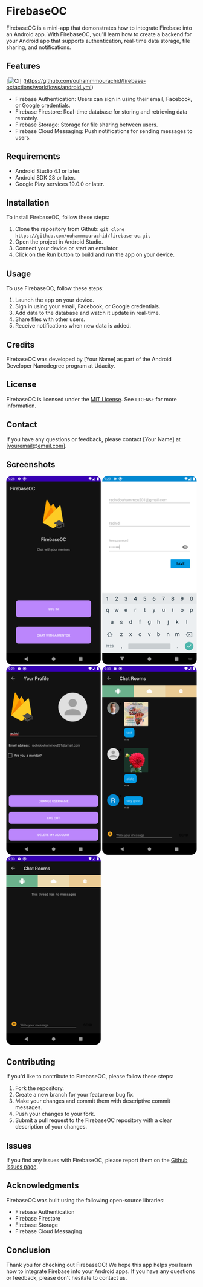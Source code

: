 # FirebaseOC

FirebaseOC is a mini-app that demonstrates how to integrate Firebase into an Android app. With FirebaseOC, you'll learn how to create a backend for your Android app that supports authentication, real-time data storage, file sharing, and notifications.

## Features
[![CI](https://github.com/ouhammmourachid/firebase-oc/actions/workflows/android.yml/badge.svg)]
(https://github.com/ouhammmourachid/firebase-oc/actions/workflows/android.yml)


- Firebase Authentication: Users can sign in using their email, Facebook, or Google credentials.
- Firebase Firestore: Real-time database for storing and retrieving data remotely.
- Firebase Storage: Storage for file sharing between users.
- Firebase Cloud Messaging: Push notifications for sending messages to users.

## Requirements

- Android Studio 4.1 or later.
- Android SDK 28 or later.
- Google Play services 19.0.0 or later.

## Installation

To install FirebaseOC, follow these steps:

1. Clone the repository from Github: `git clone https://github.com/ouhammmourachid/firebase-oc.git`
2. Open the project in Android Studio.
3. Connect your device or start an emulator.
4. Click on the Run button to build and run the app on your device.

## Usage

To use FirebaseOC, follow these steps:

1. Launch the app on your device.
2. Sign in using your email, Facebook, or Google credentials.
3. Add data to the database and watch it update in real-time.
4. Share files with other users.
5. Receive notifications when new data is added.

## Credits

FirebaseOC was developed by [Your Name] as part of the Android Developer Nanodegree program at Udacity.

## License

FirebaseOC is licensed under the [MIT License](https://opensource.org/licenses/MIT). See `LICENSE` for more information.

## Contact

If you have any questions or feedback, please contact [Your Name] at [youremail@email.com].

## Screenshots

<div>
    <img src="assets/main_page.png" width="250" height="auto">
    <img src="./assets/login_page.png" width="250" height="auto">
    <img src="assets/profile_page.png" width="250" height="auto">
    <img src="assets/chat_room_page.png" width="250" height="auto">
    <img src="assets/chat_room_page_2.png" width="250" height="auto">
</div>

## Contributing

If you'd like to contribute to FirebaseOC, please follow these steps:

1. Fork the repository.
2. Create a new branch for your feature or bug fix.
3. Make your changes and commit them with descriptive commit messages.
4. Push your changes to your fork.
5. Submit a pull request to the FirebaseOC repository with a clear description of your changes.

## Issues

If you find any issues with FirebaseOC, please report them on the [Github Issues page](https://github.com/ouhammmourachid/firebase-oc/issues).

## Acknowledgments

FirebaseOC was built using the following open-source libraries:

- Firebase Authentication
- Firebase Firestore
- Firebase Storage
- Firebase Cloud Messaging

## Conclusion

Thank you for checking out FirebaseOC! We hope this app helps you learn how to integrate Firebase into your Android apps. If you have any questions or feedback, please don't hesitate to contact us.
